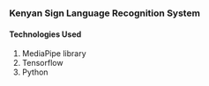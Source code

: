 ### **Kenyan Sign Language Recognition System**
#### Technologies Used
1.  MediaPipe library
2.  Tensorflow
3.  Python
